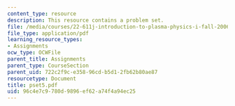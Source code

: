 ```yaml
---
content_type: resource
description: This resource contains a problem set.
file: /media/courses/22-611j-introduction-to-plasma-physics-i-fall-2006/96c4e7c9780d9896ef62a74f4a94ec25_pset5.pdf
file_type: application/pdf
learning_resource_types:
- Assignments
ocw_type: OCWFile
parent_title: Assignments
parent_type: CourseSection
parent_uid: 722c2f9c-e358-96cd-b5d1-2fb62b80ae87
resourcetype: Document
title: pset5.pdf
uid: 96c4e7c9-780d-9896-ef62-a74f4a94ec25
---
```

